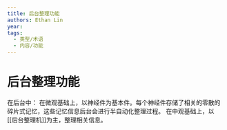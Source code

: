 ```yaml
---
title: 后台整理功能
authors: Ethan Lin
year:
tags:
  - 类型/术语 
  - 内容/功能 
---
```



# 后台整理功能





在后台中：
在微观基础上，以神经件为基本件。每个神经件存储了相关的零散的碎片式记忆，这些记忆信息后台会进行半自动化整理过程。
在中观基础上，以[[后台整理机]]为主，整理相关信息。